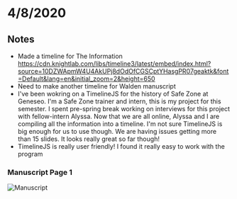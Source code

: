 # 4/8/2020

## Notes

- Made a timeline for The Information https://cdn.knightlab.com/libs/timeline3/latest/embed/index.html?source=10DZWApmW4U4AkUPj8dOdOfCGSCptYHasgPR07geaktk&font=Default&lang=en&initial_zoom=2&height=650
- Need to make another timeline for Walden manuscript
- I've been wokring on a TimelineJS for the history of Safe Zone at Geneseo. I'm a Safe Zone trainer and intern, this is my project for this semester. I spent pre-spring break working on interviews for this project with fellow-intern Alyssa. Now that we are all online, Alyssa and I are compiling all the information into a timeline. I'm not sure TimelineJS is big enough for us to use though. We are having issues getting more than 15 slides. It looks really great so far though! 
- TimelineJS is really user friendly! I found it really easy to work with the program 


### Manuscript Page 1

![Manuscript](Images/Walden1.jpg.crdownload)